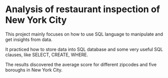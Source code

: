 # Analysis of restaurant inspection of New York City
This project mainly focuses on how to use SQL language to manipulate and get insights from data.

It practiced how to store data into SQL database and some very useful SQL clauses, like SELECT, CREATE, WHERE.

The results discovered the average score for different zipcodes and five boroughs in New York City.

